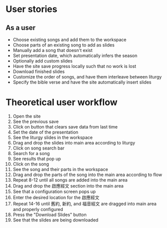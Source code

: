 # User stories

## As a user

- Choose existing songs and add them to the workspace
- Choose parts of an existing song to add as slides
- Manually add a song that doesn't exist
- Set presentation date, which automatically infers the season
- Optionally add custom slides
- Have the site save progress locally such that no work is lost
- Download finished slides
- Customize the order of songs, and have them interleave between liturgy
- Specify the bible verse and have the site automatically insert slides

# Theoretical user workflow

1. Open the site
2. See the previous save
3. Click on button that clears save data from last time
4. Set the date of the presentation
5. See the liturgy slides in the workspace
6. Drag and drop the slides into main area according to liturgy
7. Click on song search bar
8. Search for a song
9. See results that pop up
10. Click on the song
11. See the song and their parts in the workspace
12. Drag and drop the parts of the song into the main area according to flow
13. Repeat 8-12 until all songs are added into the main area
14. Drag and drop the 啟應經文 section into the main area
15. See that a configuration screen pops up
16. Enter the desired location for the 啟應經文
17. Repeat 14-16 until 舊約, 新約, and 福音經文 are dragged into main area and properly configured
18. Press the "Download Slides" button
19. See that the slides are being downloaded
